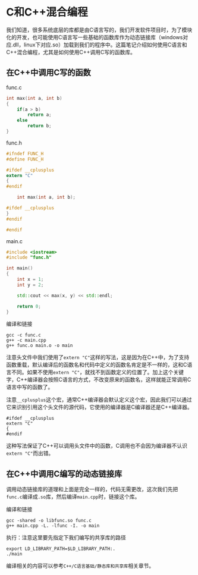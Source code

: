 # C和C++混合编程

我们知道，很多系统底层的库都是由C语言写的，我们开发软件项目时，为了模块化的开发，也可能使用C语言写一些基础的函数库作为动态链接库（windows对应.dll，linux下对应.so）加载到我们的程序中。这篇笔记介绍如何使用C语言和C++混合编程，尤其是如何使用C++调用C写的函数库。

## 在C++中调用C写的函数

func.c
```c
int max(int a, int b)
{
	if(a > b)
		return a;
	else
		return b;
}
```

func.h
```c
#ifndef FUNC_H
#define FUNC_H

#ifdef __cplusplus
extern "C"
{
#endif

	int max(int a, int b);

#ifdef __cplusplus
}
#endif

#endif
```

main.c
```cpp
#include <iostream>
#include "func.h"

int main()
{
	int x = 1;
	int y = 2;

	std::cout << max(x, y) << std::endl;

	return 0;
}
```

编译和链接
```
gcc -c func.c
g++ -c main.cpp
g++ func.o main.o -o main
```

注意头文件中我们使用了`extern "C"`这样的写法，这是因为在C++中，为了支持函数重载，默认编译后的函数名和代码中定义的函数名肯定是不一样的，这和C语言不同。如果不使用`extern "C"`，就找不到函数定义的位置了。加上这个关键字，C++编译器会按照C语言的方式，不改变原来的函数名，这样就能正常调用C语言中写的函数了。

注意`__cplusplus`这个宏，通常C++编译器会默认定义这个宏，因此我们可以通过它来识别引用这个头文件的源代码，它使用的编译器是C编译器还是C++编译器。

```
#ifdef __cplusplus
extern "C"
{
#endif
```

这种写法保证了C++可以调用头文件中的函数，C调用也不会因为编译器不认识`extern "C"`而出错。

## 在C++中调用C编写的动态链接库

调用动态链接库的道理和上面是完全一样的，代码无需更改，这次我们先把`func.c`编译成`.so`库，然后编译`main.cpp`时，链接这个库。

编译和链接
```
gcc -shared -o libfunc.so func.c
g++ main.cpp -L. -lfunc -I. -o main
```

执行：注意这里要先指定下我们编写的共享库的路径
```
export LD_LIBRARY_PATH=$LD_LIBRARY_PATH:.
./main
```

编译相关的内容可以参考`C++/C语言基础/静态库和共享库`相关章节。
